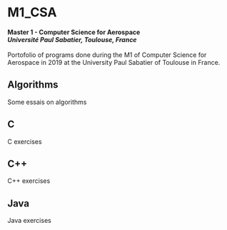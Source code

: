 # M1_CSA
<b>Master 1 - Computer Science for Aerospace<br />
<i>Université Paul Sabatier, Toulouse, France</i></b><br />
<br />
Portofolio of programs done during the M1 of Computer Science for 
Aerospace in 2019 at the University Paul Sabatier of Toulouse in France.
## Algorithms
Some essais on algorithms
## C
C exercises
## C++
C++ exercises
## Java
Java exercises
